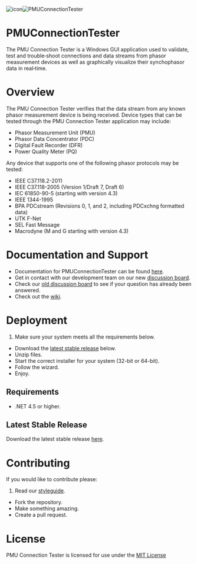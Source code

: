 ![icon](http://www.gridprotectionalliance.org/images/products/icons%2064/ConnectionTester.png)![PMUConnectionTester](https://raw.githubusercontent.com/chefsteph9/PMUConnectionTester/master/CTester.png)

# PMUConnectionTester

The PMU Connection Tester is a Windows GUI application used to validate, test and trouble‐shoot
connections and data streams from phasor measurement devices as well as graphically visualize
their synchophasor data in real‐time.

# Overview

The PMU Connection Tester verifies that the data stream from any known phasor measurement device is being received. Device types that can be tested through the PMU Connection Tester application may include:
* Phasor Measurement Unit (PMU)
* Phasor Data Concentrator (PDC)
* Digital Fault Recorder (DFR)
* Power Quality Meter (PQ)

Any device that supports one of the following phasor protocols may be tested:
* IEEE C37.118.2-2011
* IEEE C37.118-2005 (Version 1/Draft 7, Draft 6)
* IEC 61850-90-5 (starting with version 4.3)
* IEEE 1344-1995
* BPA PDCstream (Revisions 0, 1, and 2, including PDCxchng formatted data)
* UTK F-Net
* SEL Fast Message
* Macrodyne (M and G starting with version 4.3)

# Documentation and Support

* Documentation for PMUConnectionTester can be found [here](http://pmuconnectiontester.codeplex.com/documentation).
* Get in contact with our development team on our new [discussion board](http://discussions.gridprotectionalliance.org/c/gpa-products/pmu-connection-tester).
* Check our [old discussion board](http://pmuconnectiontester.codeplex.com/discussions) to see if your question has already been answered.
* Check out the [wiki](https://gridprotectionalliance.org/wiki/doku.php?id=pmuctester:overview).

# Deployment

1. Make sure your system meets all the requirements below.
* Download the [latest stable release](#latest-stable-release) below.
* Unzip files.
* Start the correct installer for your system (32-bit or 64-bit).
* Follow the wizard.
* Enjoy.

## Requirements

* .NET 4.5 or higher.

## Latest Stable Release
Download the latest stable release [here](http://pmuconnectiontester.codeplex.com/downloads/get/848421).

# Contributing
If you would like to contribute please:

1. Read our [styleguide](https://www.gridprotectionalliance.org/docs/GPA_Coding_Guidelines_2011_03.pdf).
* Fork the repository.
* Make something amazing.
* Create a pull request.

# License
PMU Connection Tester is licensed for use under the [MIT License](https://opensource.org/licenses/MIT)
